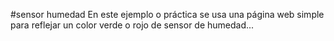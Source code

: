 #sensor humedad
En este ejemplo o práctica se usa una página web simple para reflejar un color verde o rojo de sensor de humedad...
